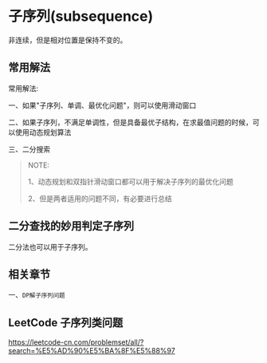 # 子序列(subsequence)



非连续，但是相对位置是保持不变的。

## 常用解法

常用解法:

一、如果"子序列、单调、最优化问题"，则可以使用滑动窗口

二、如果子序列，不满足单调性，但是具备最优子结构，在求最值问题的时候，可以使用动态规划算法

三、二分搜索

> NOTE: 
>
> 1、动态规划和双指针滑动窗口都可以用于解决子序列的最优化问题
>
> 2、但是两者适用的问题不同，有必要进行总结
>
> 



## 二分查找的妙用判定子序列

二分法也可以用于子序列。



## 相关章节

一、`DP解子序列问题`



## LeetCode 子序列类问题

https://leetcode-cn.com/problemset/all/?search=%E5%AD%90%E5%BA%8F%E5%88%97

